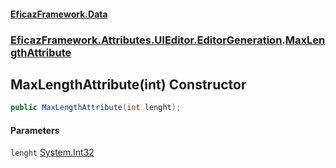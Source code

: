 #### [EficazFramework.Data](EficazFrameworkData.md 'EficazFramework Data')
### [EficazFramework.Attributes.UIEditor.EditorGeneration](EficazFrameworkData.md#EficazFramework.Attributes.UIEditor.EditorGeneration 'EficazFramework.Attributes.UIEditor.EditorGeneration').[MaxLengthAttribute](EficazFramework.Attributes.UIEditor.EditorGeneration/MaxLengthAttribute.md 'EficazFramework.Attributes.UIEditor.EditorGeneration.MaxLengthAttribute')

## MaxLengthAttribute(int) Constructor

```csharp
public MaxLengthAttribute(int lenght);
```
#### Parameters

<a name='EficazFramework.Attributes.UIEditor.EditorGeneration.MaxLengthAttribute.MaxLengthAttribute(int).lenght'></a>

`lenght` [System.Int32](https://docs.microsoft.com/en-us/dotnet/api/System.Int32 'System.Int32')